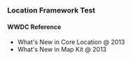 ### Location Framework Test 


#### WWDC Reference 

* What's New in Core Location @ 2013
* What's New in Map Kit @ 2013  
